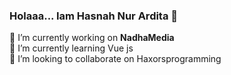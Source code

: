 ### Holaaa... Iam Hasnah Nur Ardita  👋

🔭 I’m currently working on <b>NadhaMedia</b><br/>
🌱 I’m currently learning Vue js <br/>
👯 I’m looking to collaborate on Haxorsprogramming<br/>
